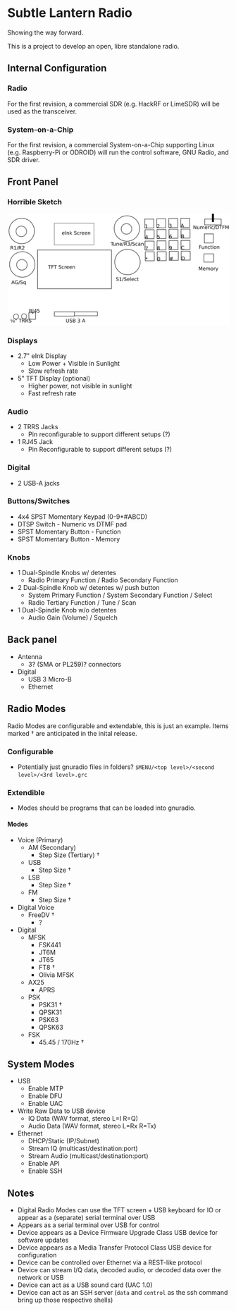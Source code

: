 # Subtle Lantern Radio

Showing the way forward.

This is a project to develop an open, libre standalone radio. 


## Internal Configuration

### Radio

For the first revision, a commercial SDR (e.g. HackRF or LimeSDR) will be
used as the transceiver.

### System-on-a-Chip

For the first revision, a commercial System-on-a-Chip supporting Linux
(e.g. Raspberry-Pi or ODROID) will run the control software, GNU Radio, and 
SDR driver.

## Front Panel

### Horrible Sketch

![Horrible Sketch](./front-panel.png)

### Displays

* 2.7" eInk Display
  * Low Power + Visible in Sunlight
  * Slow refresh rate
* 5" TFT Display (optional)
  * Higher power, not visible in sunlight
  * Fast refresh rate

### Audio

* 2 TRRS Jacks
  * Pin reconfigurable to support different setups (?)
* 1 RJ45 Jack
  * Pin Reconfigurable to support different setups (?)

### Digital

* 2 USB-A jacks

### Buttons/Switches

* 4x4 SPST Momentary Keypad (0-9\*#ABCD)
* DTSP Switch - Numeric vs DTMF pad
* SPST Momentary Button - Function
* SPST Momentary Button - Memory

### Knobs

* 1 Dual-Spindle Knobs w/ detentes
  * Radio Primary Function / Radio Secondary Function
* 2 Dual-Spindle Knob w/ detentes w/ push button
  * System Primary Function / System Secondary Function / Select
  * Radio Tertiary Function / Tune / Scan
* 1 Dual-Spindle Knob w/o detentes
  * Audio Gain (Volume) / Squelch

## Back panel

* Antenna 
  * 3? (SMA or PL259)? connectors
* Digital
  * USB 3 Micro-B
  * Ethernet

## Radio Modes

Radio Modes are configurable and extendable, this is just an example. Items
marked † are anticipated in the inital release.

### Configurable

* Potentially just gnuradio files in folders? `$MENU/<top level>/<second level>/<3rd level>.grc`

### Extendible

* Modes should be programs that can be loaded into gnuradio.

#### Modes
* Voice (Primary)
  * AM (Secondary)
    * Step Size (Tertiary) †
  * USB
    * Step Size †
  * LSB
    * Step Size †
  * FM
    * Step Size †
* Digital Voice
  * FreeDV †
    * ?
* Digital
  * MFSK
    * FSK441
    * JT6M
    * JT65
    * FT8 †
    * Olivia MFSK
  * AX25
    * APRS
  * PSK
    * PSK31 †
    * QPSK31
    * PSK63
    * QPSK63
  * FSK
    * 45.45 / 170Hz †

## System Modes

* USB
  * Enable MTP
  * Enable DFU
  * Enable UAC
* Write Raw Data to USB device
  * IQ Data (WAV format, stereo L=I R=Q)
  * Audio Data (WAV format, stereo L=Rx R=Tx)
* Ethernet
  * DHCP/Static (IP/Subnet)
  * Stream IQ (multicast/destination:port)
  * Stream Audio (multicast/destination:port)
  * Enable API
  * Enable SSH

## Notes

* Digital Radio Modes can use the TFT screen + USB keyboard for IO or
  appear as a (separate) serial terminal over USB
* Appears as a serial terminal over USB for control
* Device appears as a Device Firmware Upgrade Class USB device for software updates
* Device appears as a Media Transfer Protocol Class USB device for configuration
* Device can be controlled over Ethernet via a REST-like protocol
* Device can stream I/Q data, decoded audio, or decoded data over the network or USB
* Device can act as a USB sound card (UAC 1.0)
* Device can act as an SSH server (`data` and `control` as the ssh command bring up those respective shells)
